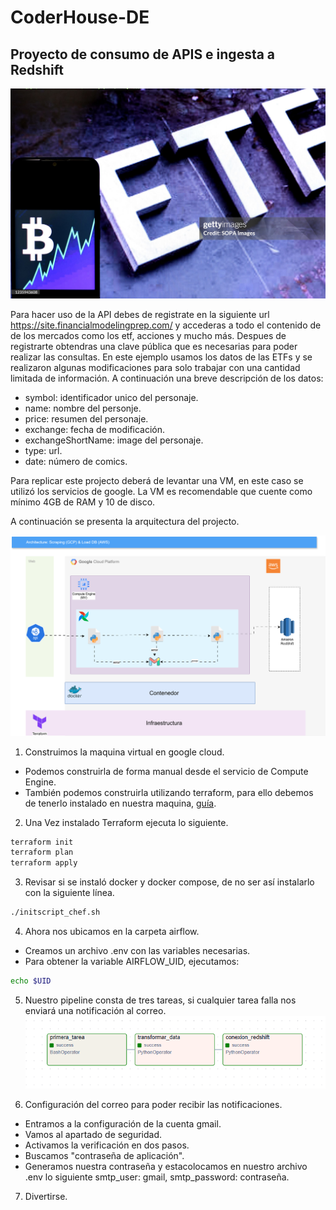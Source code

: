# CoderHouse-DE
## Proyecto de consumo de APIS e ingesta a Redshift

![API MARVEL](https://github.com/RE-Vincent/CoderHouse-DE/blob/main/images/etf.jpg)

Para hacer uso de la API debes de registrate en la siguiente url https://site.financialmodelingprep.com/ y accederas a todo el contenido de de los mercados como los etf, acciones y mucho más.
Despues de registrarte obtendras una clave pública que es necesarias para poder realizar las consultas.
En este ejemplo usamos los datos de las ETFs y se realizaron algunas modificaciones para solo trabajar con una cantidad limitada de información.
A continuación una breve descripción de los datos:
- symbol: identificador unico del personaje.
- name: nombre del personje.
- price: resumen del personaje.
- exchange: fecha de modificación.
- exchangeShortName: image del personaje.
- type: url.
- date: número de comics.

Para replicar este projecto deberá de levantar una VM, en este caso se utilizó los servicios de google. La VM es recomendable que cuente como mínimo 4GB de RAM y 10 de disco.  

A continuación se presenta la arquitectura del projecto.  

![Arquitectura](https://github.com/RE-Vincent/CoderHouse-DE/blob/main/images/API_ETF.drawio.svg)

1. Construimos la maquina virtual en google cloud.  
- Podemos construirla de forma manual desde el servicio de Compute Engine.  
- También podemos construirla utilizando terraform, para ello debemos de tenerlo instalado en nuestra maquina, [guía](https://www.terraform.io/downloads).  
2. Una Vez instalado Terraform ejecuta lo siguiente.  
```bash 
terraform init
terraform plan
terraform apply
```
  
3. Revisar si se instaló docker y docker compose, de no ser así instalarlo con la siguiente línea.  
```bash 
./initscript_chef.sh
```
  
4. Ahora nos ubicamos en la carpeta airflow.  
- Creamos un archivo .env con las variables necesarias.  
- Para obtener la variable AIRFLOW_UID, ejecutamos:  
```bash 
echo $UID
```
  
5. Nuestro pipeline consta de tres tareas, si cualquier tarea falla nos enviará una notificación al correo.  
![pipeline](https://github.com/RE-Vincent/CoderHouse-DE/blob/main/images/pipeline_etf.png)
  
6. Configuración del correo para poder recibir las notificaciones.  
- Entramos a la configuración de la cuenta gmail.  
- Vamos al apartado de seguridad.  
- Activamos la verificación en dos pasos.  
- Buscamos "contraseña de aplicación".  
- Generamos nuestra contraseña y estacolocamos en nuestro archivo .env lo siguiente smtp_user: gmail, smtp_password: contraseña.  

7. Divertirse.  
